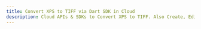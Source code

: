 ---title: Convert XPS to TIFF via Dart SDK in Clouddescription: Cloud APIs & SDKs to Convert XPS to TIFF. Also Create, Edit & Render Microsoft Word & OpenOffice documents in the Cloud.---